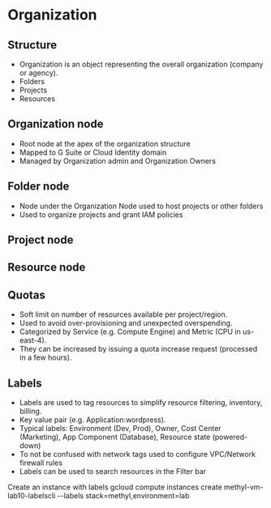 # Organization

## Structure
 - Organization is an object representing the overall organization (company or agency).
 - Folders
 - Projects
 - Resources

## Organization node
 - Root node at the apex of the organization structure
 - Mapped to G Suite or Cloud Identity domain
 - Managed by Organization admin and Organization Owners

## Folder node
 - Node under the Organization Node used to host projects or other folders
 - Used to organize projects and grant IAM policies

## Project node
## Resource node

## Quotas
 - Soft limit on number of resources available per project/region.
 - Used to avoid over-provisioning and unexpected overspending.
 - Categorized by Service (e.g. Compute Engine) and Metric (CPU in us-east-4).
 - They can be increased by issuing a quota increase request (processed in a few hours).


## Labels
 - Labels are used to tag resources to simplify resource filtering, inventory, billing.
 - Key value pair (e.g. Application:wordpress).
 - Typical labels: Environment (Dev, Prod), Owner, Cost Center (Marketing), App Component (Database), Resource state (powered-down)
 - To not be confused with network tags used to configure VPC/Network firewall rules
 - Labels can be used to search resources in the Filter bar

Create an instance with labels
gcloud compute instances create methyl-vm-lab10-labelscli --labels stack=methyl,environment=lab
